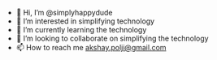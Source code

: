 - 👋 Hi, I’m @simplyhappydude
- 👀 I’m interested in simplifying technology
- 🌱 I’m currently learning the technology
- 💞️ I’m looking to collaborate on simplifying the technology
- 📫 How to reach me akshay.polji@gmail.com

<!---
simplyhappydude/simplyhappydude is a ✨ special ✨ repository because its `README.md` (this file) appears on your GitHub profile.
You can click the Preview link to take a look at your changes.
--->
